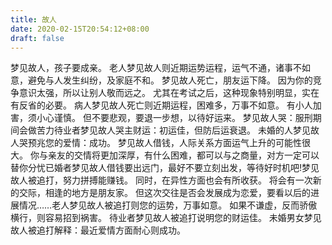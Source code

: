 ```yaml
---
title: 故人
date: 2020-02-15T20:54:12+08:00
draft: false
---
```


梦见故人，孩子要成亲。
老人梦见故人则近期运势运程，运气不通，诸事不如意，避免与人发生纠纷，及家庭不和。
梦见故人死亡，朋友运下降。
因为你的竞争意识太强，所以让别人敬而远之。
尤其在考试之后，这种现象特别明显，实在有反省的必要。
病人梦见故人死亡则近期运程，困难多，万事不如意。
有小人加害，须小心谨慎。
但不要悲观，要退一步想，以待好运来。
梦见故人哭：服刑期间会做苦力待业者梦见故人哭主财运：初运佳，但防后运衰退。
未婚的人梦见故人哭预兆您的爱情：成功。
梦见故人借钱，人际关系方面运气上升的可能性很大。
你与亲友的交情将更加深厚，有什么困难，都可以与之商量，对方一定可以替你分忧已婚者梦见故人借钱要出远门，最好不要立刻出发，等待好时机吧!梦见故人被追打，努力拼搏能赚钱。
同时，在异性方面也会有所收获。
将会有一次新的交际，相逢的地方是朋友家。
但这次交往是否会发展成为恋爱，要看以后的进展情况……老人梦见故人被追打则您的运势，万事如意。
如果不谦虚，反而骄傲横行，则容易招到祸害。
待业者梦见故人被追打说明您的财运佳。
未婚男女梦见故人被追打解释：最近爱情方面耐心则成功。
